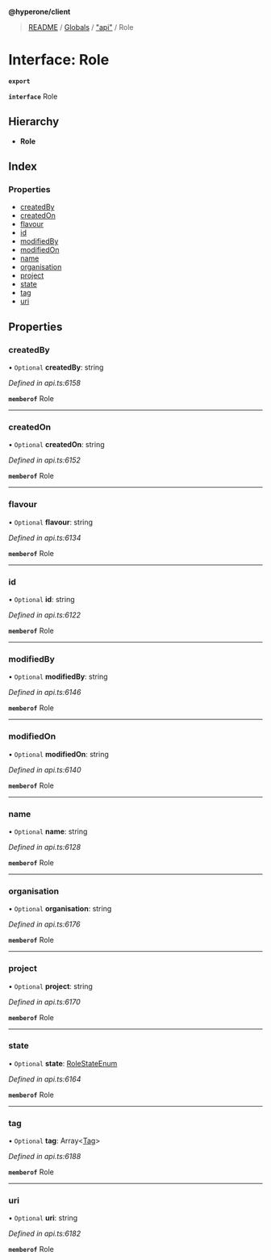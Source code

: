 **@hyperone/client**

> [README](../README.md) / [Globals](../globals.md) / ["api"](../modules/_api_.md) / Role

# Interface: Role

**`export`** 

**`interface`** Role

## Hierarchy

* **Role**

## Index

### Properties

* [createdBy](_api_.role.md#createdby)
* [createdOn](_api_.role.md#createdon)
* [flavour](_api_.role.md#flavour)
* [id](_api_.role.md#id)
* [modifiedBy](_api_.role.md#modifiedby)
* [modifiedOn](_api_.role.md#modifiedon)
* [name](_api_.role.md#name)
* [organisation](_api_.role.md#organisation)
* [project](_api_.role.md#project)
* [state](_api_.role.md#state)
* [tag](_api_.role.md#tag)
* [uri](_api_.role.md#uri)

## Properties

### createdBy

• `Optional` **createdBy**: string

*Defined in api.ts:6158*

**`memberof`** Role

___

### createdOn

• `Optional` **createdOn**: string

*Defined in api.ts:6152*

**`memberof`** Role

___

### flavour

• `Optional` **flavour**: string

*Defined in api.ts:6134*

**`memberof`** Role

___

### id

• `Optional` **id**: string

*Defined in api.ts:6122*

**`memberof`** Role

___

### modifiedBy

• `Optional` **modifiedBy**: string

*Defined in api.ts:6146*

**`memberof`** Role

___

### modifiedOn

• `Optional` **modifiedOn**: string

*Defined in api.ts:6140*

**`memberof`** Role

___

### name

• `Optional` **name**: string

*Defined in api.ts:6128*

**`memberof`** Role

___

### organisation

• `Optional` **organisation**: string

*Defined in api.ts:6176*

**`memberof`** Role

___

### project

• `Optional` **project**: string

*Defined in api.ts:6170*

**`memberof`** Role

___

### state

• `Optional` **state**: [RoleStateEnum](../enums/_api_.rolestateenum.md)

*Defined in api.ts:6164*

**`memberof`** Role

___

### tag

• `Optional` **tag**: Array\<[Tag](_api_.tag.md)>

*Defined in api.ts:6188*

**`memberof`** Role

___

### uri

• `Optional` **uri**: string

*Defined in api.ts:6182*

**`memberof`** Role
